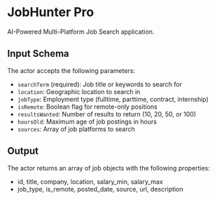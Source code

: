 # JobHunter Pro

AI-Powered Multi-Platform Job Search application.

## Input Schema

The actor accepts the following parameters:
- `searchTerm` (required): Job title or keywords to search for
- `location`: Geographic location to search in
- `jobType`: Employment type (fulltime, parttime, contract, internship)
- `isRemote`: Boolean flag for remote-only positions
- `resultsWanted`: Number of results to return (10, 20, 50, or 100)
- `hoursOld`: Maximum age of job postings in hours
- `sources`: Array of job platforms to search

## Output

The actor returns an array of job objects with the following properties:
- id, title, company, location, salary_min, salary_max
- job_type, is_remote, posted_date, source, url, description